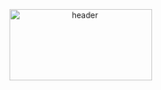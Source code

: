 <div align="center">
  <img width="255" height="127.5" alt="header" src="https://github.com/user-attachments/assets/3f2cbcb8-6e84-4b64-9c2c-647729cdbe47" />
</div>


